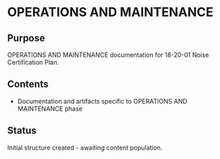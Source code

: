 # OPERATIONS AND MAINTENANCE

## Purpose
OPERATIONS AND MAINTENANCE documentation for 18-20-01 Noise Certification Plan.

## Contents
- Documentation and artifacts specific to OPERATIONS AND MAINTENANCE phase

## Status
Initial structure created - awaiting content population.
